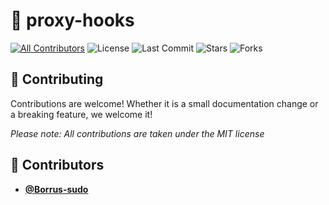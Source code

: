 <!-- DO NOT REMOVE - contributor_list:data:start:["Borrus-sudo"]:end -->
# 🔑 proxy-hooks
[![All Contributors](https://img.shields.io/github/contributors/Borrus-sudo/proxy-hooks?color=orange)](#contributors-)
![License](https://img.shields.io/github/license/Borrus-sudo/proxy-hooks?label=License)
![Last Commit](https://img.shields.io/github/last-commit/Borrus-sudo/proxy-hooks?label=Last%20Commit)
![Stars](https://img.shields.io/github/stars/Borrus-sudo/proxy-hooks)
![Forks](https://img.shields.io/github/forks/Borrus-sudo/proxy-hooks)

## 🎉 Contributing
Contributions are welcome! Whether it is a small documentation change or a breaking feature, we welcome it!

_Please note: All contributions are taken under the MIT license_
<!-- prettier-ignore-start -->
<!-- DO NOT REMOVE - contributor_list:start -->
## 👥 Contributors


- **[@Borrus-sudo](https://github.com/Borrus-sudo)**

<!-- DO NOT REMOVE - contributor_list:end -->
<!-- prettier-ignore-end -->